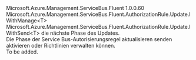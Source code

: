 <Type Name="IWithSendOrManage&lt;T&gt;" FullName="Microsoft.Azure.Management.ServiceBus.Fluent.AuthorizationRule.Update.IWithSendOrManage&lt;T&gt;">
  <TypeSignature Language="C#" Value="public interface IWithSendOrManage&lt;T&gt; : Microsoft.Azure.Management.ServiceBus.Fluent.AuthorizationRule.Update.IWithManage&lt;T&gt;, Microsoft.Azure.Management.ServiceBus.Fluent.AuthorizationRule.Update.IWithSend&lt;T&gt;" />
  <TypeSignature Language="ILAsm" Value=".class public interface auto ansi abstract IWithSendOrManage`1&lt;T&gt; implements class Microsoft.Azure.Management.ServiceBus.Fluent.AuthorizationRule.Update.IWithManage`1&lt;!T&gt;, class Microsoft.Azure.Management.ServiceBus.Fluent.AuthorizationRule.Update.IWithSend`1&lt;!T&gt;" />
  <TypeSignature Language="DocId" Value="T:Microsoft.Azure.Management.ServiceBus.Fluent.AuthorizationRule.Update.IWithSendOrManage`1" />
  <TypeSignature Language="VB.NET" Value="Public Interface IWithSendOrManage(Of T)&#xA;Implements IWithManage(Of T), IWithSend(Of T)" />
  <TypeSignature Language="F#" Value="type IWithSendOrManage&lt;'T&gt; = interface&#xA;    interface IWithSend&lt;'T&gt;&#xA;    interface IWithManage&lt;'T&gt;" />
  <AssemblyInfo>
    <AssemblyName>Microsoft.Azure.Management.ServiceBus.Fluent</AssemblyName>
    <AssemblyVersion>1.0.0.60</AssemblyVersion>
  </AssemblyInfo>
  <TypeParameters>
    <TypeParameter Name="T" />
  </TypeParameters>
  <Interfaces>
    <Interface>
      <InterfaceName>Microsoft.Azure.Management.ServiceBus.Fluent.AuthorizationRule.Update.IWithManage&lt;T&gt;</InterfaceName>
    </Interface>
    <Interface>
      <InterfaceName>Microsoft.Azure.Management.ServiceBus.Fluent.AuthorizationRule.Update.IWithSend&lt;T&gt;</InterfaceName>
    </Interface>
  </Interfaces>
  <Docs>
    <typeparam name="T">die nächste Phase des Updates.</typeparam>
    <summary>
            Die Phase der Service Bus-Autorisierungsregel aktualisieren senden aktivieren oder Richtlinien verwalten können.
            </summary>
    <remarks>To be added.</remarks>
  </Docs>
  <Members />
</Type>